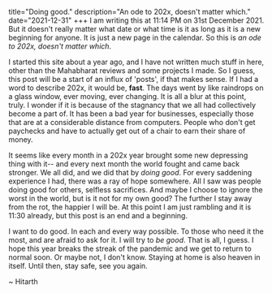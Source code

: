 title="Doing good."
description="An ode to 202x, doesn't matter which."
date="2021-12-31"
+++
I am writing this at 11:14 PM on 31st December 2021. But it doesn't really
matter what date or what time is it as long as it is a new beginning for
anyone. It is just a new page in the calendar. So this is _an ode to 202x,
doesn't matter which_.

I started this site about a year ago, and I have not written much stuff in
here, other than the Mahabharat reviews and some projects I made. So I guess,
this post will be a start of an influx of 'posts', if that makes sense. If I
had a word to describe 202x, it would be, **fast**. The days went by like
raindrops on a glass window, ever moving, ever changing. It is all a blur at
this point, truly. I wonder if it is because of the stagnancy that we all had
collectively become a part of. It has been a bad year for businesses,
especially those that are at a considerable distance from computers. People who
don't get paychecks and have to actually get out of a chair to earn their share
of money. 

It seems like every month in a 202x year brought some new depressing thing with
it-- and every next month the world fought and came back stronger. We all did,
and we did that by _doing good_. For every saddening experience I had, there
was a ray of hope somewhere. All I saw was people doing good for others,
selfless sacrifices. And maybe I choose to ignore the worst in the world, but
is it not for my own good? The further I stay away from the rot, the happier I
will be. At this point I am just rambling and it is 11:30 already, but this
post is an end and a beginning. 

I want to do good. In each and every way possible. To those who need it the
most, and are afraid to ask for it. I will try to _be good_. That is all, I
guess. I hope this year breaks the streak of the pandemic and we get to return
to normal soon. Or maybe not, I don't know. Staying at home is also heaven in
itself. Until then, stay safe, see you again.

 ~ Hitarth

